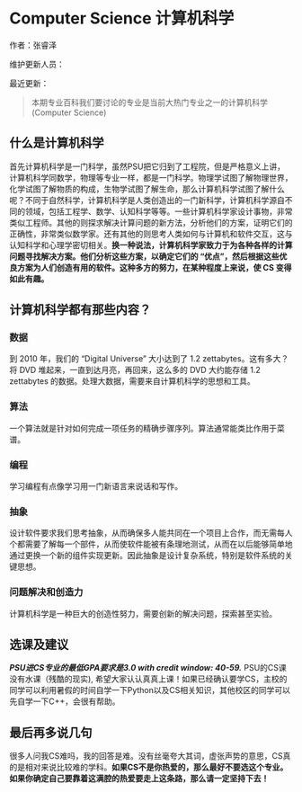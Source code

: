 # Computer Science 计算机科学

作者：张睿泽

维护更新人员：

最近更新：

> 本期专业百科我们要讨论的专业是当前大热门专业之一的计算机科学\(Computer Science\)

## 什么是计算机科学

首先计算机科学是一门科学，虽然PSU把它归到了工程院，但是严格意义上讲，计算机科学同数学，物理等专业一样，都是一门科学。物理学试图了解物理世界，化学试图了解物质的构成，生物学试图了解生命，那么计算机科学试图了解什么呢？不同于自然科学，计算机科学是人类创造出的一门新科学，计算机科学源自不同的领域，包括工程学、数学、认知科学等等。一些计算机科学家设计事物，非常类似工程师。其他的则探求解决计算问题的新方法，分析他们的方案，证明它们的正确性，非常类似数学家。还有其他的则思考人类如何与计算机和软件交互，这与认知科学和心理学密切相关。**换一种说法，计算机科学家致力于为各种各样的计算问题寻找解决方案。他们分析这些方案，以确定它们的 “优点”，然后根据这些优良方案为人们创造有用的软件。这种多方的努力，在某种程度上来说，使 CS 变得如此有趣。**![](data:image/gif;base64,iVBORw0KGgoAAAANSUhEUgAAAAEAAAABCAYAAAAfFcSJAAAADUlEQVQImWNgYGBgAAAABQABh6FO1AAAAABJRU5ErkJggg==)

## 计算机科学都有那些内容？![](data:image/gif;base64,iVBORw0KGgoAAAANSUhEUgAAAAEAAAABCAYAAAAfFcSJAAAADUlEQVQImWNgYGBgAAAABQABh6FO1AAAAABJRU5ErkJggg==)

### 数据

到 2010 年，我们的 “Digital Universe” 大小达到了 1.2 zettabytes。这有多大？将 DVD 堆起来，一直到达月亮，再回来，这么多的 DVD 大约能存储 1.2 zettabytes 的数据。处理大数据，需要来自计算机科学的思想和工具。

### 算法

一个算法就是针对如何完成一项任务的精确步骤序列。算法通常能类比作用于菜谱。

### 编程

学习编程有点像学习用一门新语言来说话和写作。

### 抽象

设计软件要求我们思考抽象，从而确保多人能共同在一个项目上合作，而无需每人个都需要了解每一个部件，从而使软件能被有条理地测试，从而在以后能够简单地通过更换一个新的组件实现更新。因此抽象是设计复杂系统，特别是软件系统的关键思想。

### 问题解决和创造力

计算机科学是一种巨大的创造性努力，需要创新的解决问题，探索甚至实验。![](data:image/gif;base64,iVBORw0KGgoAAAANSUhEUgAAAAEAAAABCAYAAAAfFcSJAAAADUlEQVQImWNgYGBgAAAABQABh6FO1AAAAABJRU5ErkJggg==)

## 选课及建议

_**PSU进CS专业的最低GPA要求是3.0 with credit window: 40-59.**_ PSU的CS课没有水课（残酷的现实\), 希望大家认认真真上课！如果已经确认要学CS，主校的同学可以利用暑假的时间自学一下Python以及CS相关知识，其他校区的同学可以先自学一下C++，会很有帮助。

## 最后再多说几句

很多人问我CS难吗，我的回答是难。没有丝毫夸大其词，虚张声势的意思，CS真的是相对来说比较难的学科。**如果CS不是你热爱的，那么最好不要选这个专业。如果你确定自己要靠着这满腔的热爱要走上这条路，那么请一定坚持下去！**  



